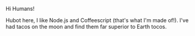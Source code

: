 Hi Humans!

Hubot here, I like Node.js and Coffeescript (that's what I'm made of!).
I've had tacos on the moon and find them far superior to Earth tocos.
